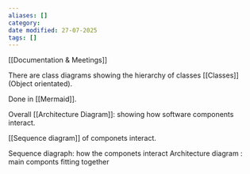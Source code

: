 ```yaml
---
aliases: []
category:
date modified: 27-07-2025
tags: []
---
```

[[Documentation & Meetings]]

There are class diagrams showing the hierarchy of classes [[Classes]] (Object orientated). 

Done in [[Mermaid]].

Overall [[Architecture Diagram]]: showing how software components interact.

[[Sequence diagram]] of componets interact. 

Sequence diagraph: how the componets interact 
Architecture diagram : main componts fitting together

